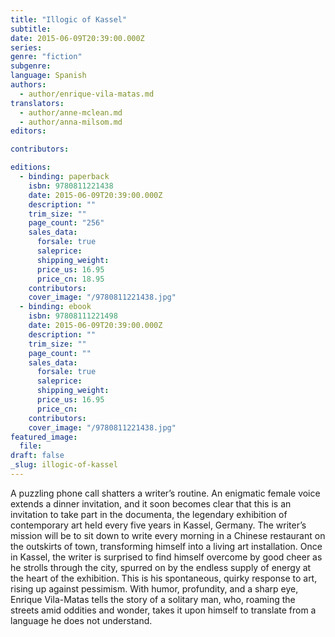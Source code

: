 ```yaml
---
title: "Illogic of Kassel"
subtitle:
date: 2015-06-09T20:39:00.000Z
series:
genre: "fiction"
subgenre:
language: Spanish
authors:
  - author/enrique-vila-matas.md
translators:
  - author/anne-mclean.md
  - author/anna-milsom.md
editors:

contributors:

editions:
  - binding: paperback
    isbn: 9780811221438
    date: 2015-06-09T20:39:00.000Z
    description: ""
    trim_size: ""
    page_count: "256"
    sales_data:
      forsale: true
      saleprice:
      shipping_weight:
      price_us: 16.95
      price_cn: 18.95
    contributors:
    cover_image: "/9780811221438.jpg"
  - binding: ebook
    isbn: 97808111221498
    date: 2015-06-09T20:39:00.000Z
    description: ""
    trim_size: ""
    page_count: ""
    sales_data:
      forsale: true
      saleprice:
      shipping_weight:
      price_us: 16.95
      price_cn:
    contributors:
    cover_image: "/9780811221438.jpg"
featured_image:
  file:
draft: false
_slug: illogic-of-kassel
---
```


A puzzling phone call shatters a writer’s routine. An enigmatic female voice extends a dinner invitation, and it soon becomes clear that this is an invitation to take part in the documenta, the legendary exhibition of contemporary art held every five years in Kassel, Germany. The writer’s mission will be to sit down to write every morning in a Chinese restaurant on the outskirts of town, transforming himself into a living art installation. Once in Kassel, the writer is surprised to find himself overcome by good cheer as he strolls through the city, spurred on by the endless supply of energy at the heart of the exhibition. This is his spontaneous, quirky response to art, rising up against pessimism. With humor, profundity, and a sharp eye, Enrique Vila-Matas tells the story of a solitary man, who, roaming the streets amid oddities and wonder, takes it upon himself to translate from a language he does not understand.
